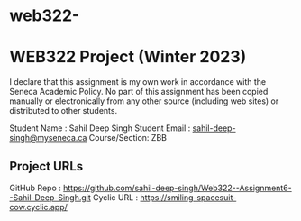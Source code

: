 # web322-<sahil-deep-singh>
# WEB322 Project (Winter 2023)

I declare that this assignment is my own work in accordance with the Seneca Academic Policy.
No part of this assignment has been copied manually or electronically from any other source
(including web sites) or distributed to other students.

Student Name  : Sahil Deep Singh
Student Email : sahil-deep-singh@myseneca.ca
Course/Section: ZBB

## Project URLs
GitHub Repo   : https://github.com/sahil-deep-singh/Web322--Assignment6--Sahil-Deep-Singh.git
Cyclic URL    : https://smiling-spacesuit-cow.cyclic.app/
